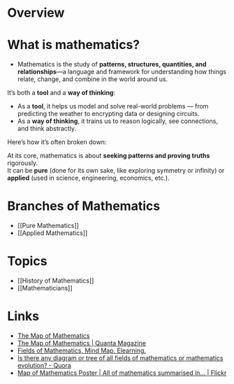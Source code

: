 # Overview
# What is mathematics?

- Mathematics is the study of **patterns, structures, quantities, and relationships**—a language and framework for understanding how things relate, change, and combine in the world around us.

It’s both a **tool** and a **way of thinking**:

- As a **tool**, it helps us model and solve real-world problems — from predicting the weather to encrypting data or designing circuits.
- As a **way of thinking**, it trains us to reason logically, see connections, and think abstractly.

Here’s how it’s often broken down:

At its core, mathematics is about **seeking patterns and proving truths** rigorously.  
It can be **pure** (done for its own sake, like exploring symmetry or infinity) or **applied** (used in science, engineering, economics, etc.).

# Branches of Mathematics
- [[Pure Mathematics]]
- [[Applied Mathematics]]

# Topics
- [[History of Mathematics]]
- [[Mathematicians]]

# Links
- [The Map of Mathematics](https://mathmap.quantamagazine.org/map/)
- [The Map of Mathematics | Quanta Magazine](https://www.quantamagazine.org/the-map-of-mathematics-20200213/)
- [Fields of Mathematics, Mind Map. Elearning.](https://gogeometry.com/education/mathematics_fields_mind_map.html)
- [Is there any diagram or tree of all fields of mathematics or mathematics evolution? - Quora](https://www.quora.com/Is-there-any-diagram-or-tree-of-all-fields-of-mathematics-or-mathematics-evolution)
- [Map of Mathematics Poster | All of mathematics summarised in… | Flickr](https://www.flickr.com/photos/95869671@N08/32264483720/in/dateposted-public/)